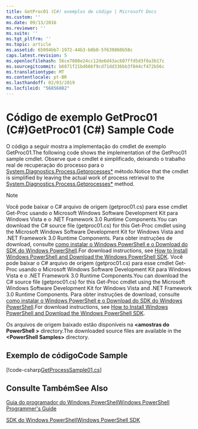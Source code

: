 ```yaml
---
title: GetProc01 (C#) exemplos de código | Microsoft Docs
ms.custom: ''
ms.date: 09/13/2016
ms.reviewer: ''
ms.suite: ''
ms.tgt_pltfrm: ''
ms.topic: article
ms.assetid: 65094bb7-1972-44b3-b8b0-5f639860b58c
caps.latest.revision: 5
ms.openlocfilehash: 56ce7080e24cc12de6d43ac607ffd5d3f0a3b17c
ms.sourcegitcommit: b6871f21bd666f9cd71dd336bb3f844cf472b56c
ms.translationtype: MT
ms.contentlocale: pt-BR
ms.lasthandoff: 02/03/2019
ms.locfileid: "56856882"
---
```

# <a name="getproc01-c-sample-code"></a><span data-ttu-id="d340f-102">Código de exemplo GetProc01 (C#)</span><span class="sxs-lookup"><span data-stu-id="d340f-102">GetProc01 (C#) Sample Code</span></span>

<span data-ttu-id="d340f-103">O código a seguir mostra a implementação do cmdlet de exemplo GetProc01.</span><span class="sxs-lookup"><span data-stu-id="d340f-103">The following code shows the implementation of the GetProc01 sample cmdlet.</span></span> <span data-ttu-id="d340f-104">Observe que o cmdlet é simplificado, deixando o trabalho real de recuperação do processo para o [System.Diagnostics.Process.Getprocesses\*](/dotnet/api/System.Diagnostics.Process.GetProcesses) método.</span><span class="sxs-lookup"><span data-stu-id="d340f-104">Notice that the cmdlet is simplified by leaving the actual work of process retrieval to the [System.Diagnostics.Process.Getprocesses\*](/dotnet/api/System.Diagnostics.Process.GetProcesses) method.</span></span>

> [!NOTE]
> <span data-ttu-id="d340f-105">Você pode baixar o C# arquivo de origem (getproc01.cs) para esse cmdlet Get-Proc usando o Microsoft Windows Software Development Kit para Windows Vista e o .NET Framework 3.0 Runtime Components.</span><span class="sxs-lookup"><span data-stu-id="d340f-105">You can download the C# source file (getproc01.cs) for this Get-Proc cmdlet using the Microsoft Windows Software Development Kit for Windows Vista and .NET Framework 3.0 Runtime Components.</span></span> <span data-ttu-id="d340f-106">Para obter instruções de download, consulte [como instalar o Windows PowerShell e o Download do SDK do Windows PowerShell](/powershell/developer/installing-the-windows-powershell-sdk).</span><span class="sxs-lookup"><span data-stu-id="d340f-106">For download instructions, see [How to Install Windows PowerShell and Download the Windows PowerShell SDK](/powershell/developer/installing-the-windows-powershell-sdk).</span></span>
> <span data-ttu-id="d340f-107">Você pode baixar o C# arquivo de origem (getproc01.cs) para esse cmdlet Get-Proc usando o Microsoft Windows Software Development Kit para Windows Vista e o .NET Framework 3.0 Runtime Components.</span><span class="sxs-lookup"><span data-stu-id="d340f-107">You can download the C# source file (getproc01.cs) for this Get-Proc cmdlet using the Microsoft Windows Software Development Kit for Windows Vista and .NET Framework 3.0 Runtime Components.</span></span> <span data-ttu-id="d340f-108">Para obter instruções de download, consulte [como instalar o Windows PowerShell e o Download do SDK do Windows PowerShell](/powershell/developer/installing-the-windows-powershell-sdk).</span><span class="sxs-lookup"><span data-stu-id="d340f-108">For download instructions, see [How to Install Windows PowerShell and Download the Windows PowerShell SDK](/powershell/developer/installing-the-windows-powershell-sdk).</span></span>
>
> <span data-ttu-id="d340f-109">Os arquivos de origem baixado estão disponíveis na  **\<amostras do PowerShell >** directory.</span><span class="sxs-lookup"><span data-stu-id="d340f-109">The downloaded source files are available in the **\<PowerShell Samples>** directory.</span></span>

## <a name="code-sample"></a><span data-ttu-id="d340f-110">Exemplo de código</span><span class="sxs-lookup"><span data-stu-id="d340f-110">Code Sample</span></span>

[!code-csharp[GetProcessSample01.cs](../../powershell-sdk-samples/SDK-2.0/csharp/GetProcessSample01/GetProcessSample01.cs#L11-L126 "GetProcessSample01.cs")]

## <a name="see-also"></a><span data-ttu-id="d340f-111">Consulte Também</span><span class="sxs-lookup"><span data-stu-id="d340f-111">See Also</span></span>

[<span data-ttu-id="d340f-112">Guia do programador do Windows PowerShell</span><span class="sxs-lookup"><span data-stu-id="d340f-112">Windows PowerShell Programmer's Guide</span></span>](./windows-powershell-programmer-s-guide.md)

[<span data-ttu-id="d340f-113">SDK do Windows PowerShell</span><span class="sxs-lookup"><span data-stu-id="d340f-113">Windows PowerShell SDK</span></span>](../windows-powershell-reference.md)